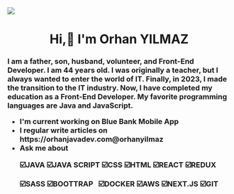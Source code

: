 <img src="https://github.com/orhanjavadev/orhanjavadev/blob/main/kartvizim.jpeg?raw=true">

<h1 align="center">Hi,👋 I'm Orhan YILMAZ

<h3  align center =" >Front-End Developer</h3>

<p align= "justify">I am a father, son, husband, volunteer, and Front-End Developer. I am 44 years old. I was originally a teacher, but I always wanted to enter the world of IT. Finally, in 2023, I made the transition to the IT industry. Now, I have completed my education as a Front-End Developer. My favorite programming languages are Java and JavaScript.</p>

<ul>
  <li> I'm current working on <b>Blue Bank Mobile App </b> </li>
  <li> I regular write articles on https://orhanjavadev.com@orhanyilmaz </li>
  <li> Ask me about 
    <p>☑️JAVA&nbsp;☑️JAVA SCRIPT&nbsp;☑️CSS&nbsp;☑️HTML&nbsp;☑️REACT&nbsp;☑️REDUX </p>
    ☑️SASS&nbsp;☑️BOOTTRAP&nbsp;&nbsp;&nbsp;☑️DOCKER&nbsp;☑️AWS&nbsp;☑️NEXT.JS&nbsp;☑️GIT </p>&nbsp;
   
    

    
  

 




  </li>
</ul>
